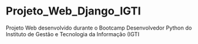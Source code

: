 # Projeto_Web_Django_IGTI
 Projeto Web desenvolvido durante o Bootcamp Desenvolvedor Python do Instituto de Gestão e Tecnologia da Informação (IGTI
